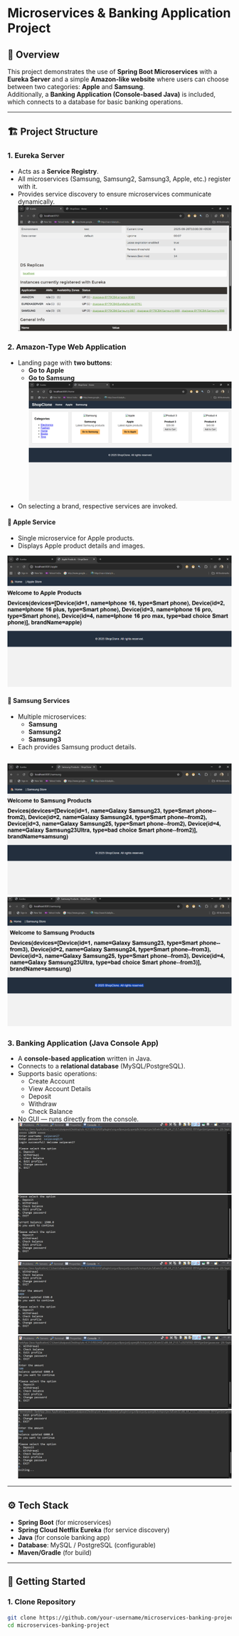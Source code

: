 # Microservices & Banking Application Project

## 📌 Overview
This project demonstrates the use of **Spring Boot Microservices** with a **Eureka Server** and a simple **Amazon-like website** where users can choose between two categories: **Apple** and **Samsung**.  
Additionally, a **Banking Application (Console-based Java)** is included, which connects to a database for basic banking operations.

---

## 🏗 Project Structure
### 1. **Eureka Server**
- Acts as a **Service Registry**.
- All microservices (Samsung, Samsung2, Samsung3, Apple, etc.) register with it.
- Provides service discovery to ensure microservices communicate dynamically.
![Eureka Server](resources/static/images/eureka/eureka.png)
### 2. **Amazon-Type Web Application**
- Landing page with **two buttons**:
  - **Go to Apple**
  - **Go to Samsung**
![Homepage](resources/static/images/home/home.png)
- On selecting a brand, respective services are invoked.

#### 📱 Apple Service
- Single microservice for Apple products.
- Displays Apple product details and images.  
 
![Apple page](resources/static/images/apple/items.png)
#### 📱 Samsung Services
- Multiple microservices:
  - **Samsung**
  - **Samsung2**
  - **Samsung3**
- Each provides Samsung product details.

![Samsung Ms2 page](resources/static/images/samsung/item2.png)
![Samsung Ms3 page](resources/static/images/samsung/item3.png)
---

### 3. **Banking Application (Java Console App)**
- A **console-based application** written in Java.
- Connects to a **relational database** (MySQL/PostgreSQL).
- Supports basic operations:
  - Create Account
  - View Account Details
  - Deposit
  - Withdraw
  - Check Balance
- No GUI — runs directly from the console.
![banking page 1](resources/static/images/bankingApplication/img1.png)
![banking page 2](resources/static/images/bankingApplication/img2.png)
![banking page 3](resources/static/images/bankingApplication/img3.png)
![banking page 4](resources/static/images/bankingApplication/img4.png)
![banking page 5](resources/static/images/bankingApplication/img5.png)
---

## ⚙️ Tech Stack
- **Spring Boot** (for microservices)
- **Spring Cloud Netflix Eureka** (for service discovery)
- **Java** (for console banking app)
- **Database**: MySQL / PostgreSQL (configurable)
- **Maven/Gradle** (for build)

---

## 🚀 Getting Started
### 1. Clone Repository
```bash
git clone https://github.com/your-username/microservices-banking-project.git
cd microservices-banking-project
